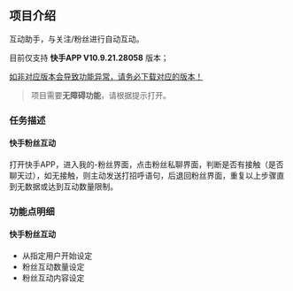 ## 项目介绍

互动助手，与关注/粉丝进行自动互动。

目前仅支持 **快手APP V10.9.21.28058** 版本；

<u>如非对应版本会导致功能异常，请务必下载对应的版本！</u>

> 项目需要**无障碍功能**，请根据提示打开。

### 任务描述

#### 快手粉丝互动

打开快手APP，进入我的-粉丝界面，点击粉丝私聊界面，判断是否有接触（是否聊天过），如无接触，则主动发送打招呼语句，后退回粉丝界面，重复以上步骤直到无数据或达到互动数量限制。

### 功能点明细

#### 快手粉丝互动

- 从指定用户开始设定
- 粉丝互动数量设定
- 粉丝互动内容设定

